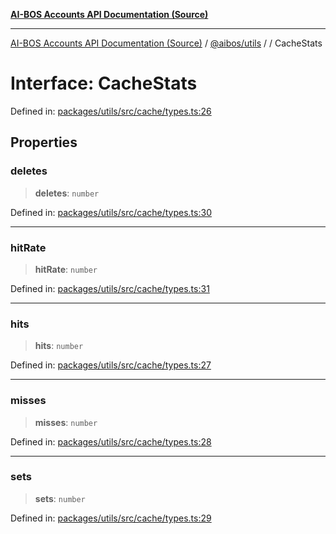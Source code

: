 [**AI-BOS Accounts API Documentation (Source)**](../../../README.md)

***

[AI-BOS Accounts API Documentation (Source)](../../../README.md) / [@aibos/utils](../README.md) / [](../README.md) / CacheStats

# Interface: CacheStats

Defined in: [packages/utils/src/cache/types.ts:26](https://github.com/pohlai88/accounts/blob/48103fb36d28b2b9bfb33472b6de2f719773cde9/packages/utils/src/cache/types.ts#L26)

## Properties

### deletes

> **deletes**: `number`

Defined in: [packages/utils/src/cache/types.ts:30](https://github.com/pohlai88/accounts/blob/48103fb36d28b2b9bfb33472b6de2f719773cde9/packages/utils/src/cache/types.ts#L30)

***

### hitRate

> **hitRate**: `number`

Defined in: [packages/utils/src/cache/types.ts:31](https://github.com/pohlai88/accounts/blob/48103fb36d28b2b9bfb33472b6de2f719773cde9/packages/utils/src/cache/types.ts#L31)

***

### hits

> **hits**: `number`

Defined in: [packages/utils/src/cache/types.ts:27](https://github.com/pohlai88/accounts/blob/48103fb36d28b2b9bfb33472b6de2f719773cde9/packages/utils/src/cache/types.ts#L27)

***

### misses

> **misses**: `number`

Defined in: [packages/utils/src/cache/types.ts:28](https://github.com/pohlai88/accounts/blob/48103fb36d28b2b9bfb33472b6de2f719773cde9/packages/utils/src/cache/types.ts#L28)

***

### sets

> **sets**: `number`

Defined in: [packages/utils/src/cache/types.ts:29](https://github.com/pohlai88/accounts/blob/48103fb36d28b2b9bfb33472b6de2f719773cde9/packages/utils/src/cache/types.ts#L29)
